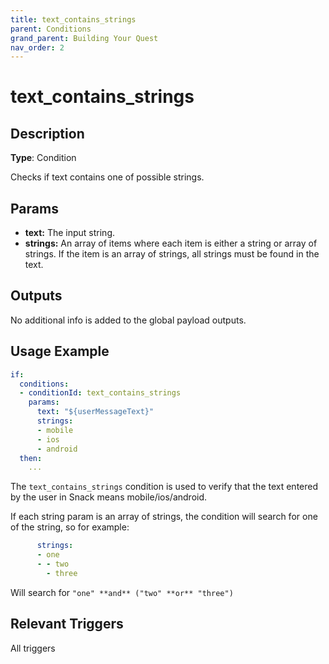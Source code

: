 ```yaml
---
title: text_contains_strings
parent: Conditions
grand_parent: Building Your Quest
nav_order: 2
---
```


# text_contains_strings

## Description

**Type**: Condition

Checks if text contains one of possible strings.

## Params

- **text:** The input string.
- **strings:** An array of items where each item is either a string or array of strings. If the item is an array of strings, all strings must be found in the text.

## Outputs

No additional info is added to the global payload outputs.

## Usage Example

```yaml
if:
  conditions:
  - conditionId: text_contains_strings
    params:
      text: "${userMessageText}"
      strings:
      - mobile
      - ios
      - android
  then:
    ...
```

The `text_contains_strings` condition is used to verify that the text entered by the user in Snack means mobile/ios/android.

If each string param is an array of strings, the condition will search for one of the string, so for example:
```yaml
      strings:
      - one
      - - two
        - three    
```
Will search for `"one" **and** ("two" **or** "three")`

## Relevant Triggers

All triggers